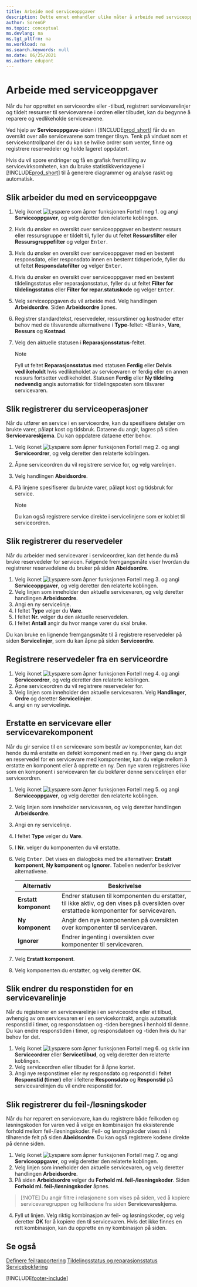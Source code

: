 ```yaml
---
title: Arbeide med serviceoppgaver
description: Dette emnet omhandler ulike måter å arbeide med serviceoppgaver på. Siden Serviceoppgave gir en oversikt over alle servicevarene som trenger tilsyn.
author: SorenGP
ms.topic: conceptual
ms.devlang: na
ms.tgt_pltfrm: na
ms.workload: na
ms.search.keywords: null
ms.date: 06/25/2021
ms.author: edupont
---
```

# Arbeide med serviceoppgaver
Når du har opprettet en serviceordre eller -tilbud, registrert servicevarelinjer og tildelt ressurser til servicevarene i ordren eller tilbudet, kan du begynne å reparere og vedlikeholde servicevarene.  

Ved hjelp av **Serviceoppgave**-siden i [!INCLUDE[prod_short](includes/prod_short.md)] får du en oversikt over alle servicevarene som trenger tilsyn. Tenk på vinduet som et servicekontrollpanel der du kan se hvilke ordrer som venter, finne og registrere reservedeler og holde lageret oppdatert.  

Hvis du vil spore endringer og få en grafisk fremstilling av servicevirksomheten, kan du bruke statistikkverktøyene i [!INCLUDE[prod_short](includes/prod_short.md)] til å generere diagrammer og analyse raskt og automatisk.  

## Slik arbeider du med en serviceoppgave  
1. Velg ikonet ![Lyspære som åpner funksjonen Fortell meg 1.](media/ui-search/search_small.png "Fortell hva du vil gjøre") og angi **Serviceoppgaver**, og velg deretter den relaterte koblingen.
2. Hvis du ønsker en oversikt over serviceoppgaver en bestemt ressurs eller ressursgruppe er tildelt til, fyller du ut feltet **Ressursfilter** eller **Ressursgruppefilter** og velger <kbd>Enter</kbd>.  
3. Hvis du ønsker en oversikt over serviceoppgaver med en bestemt responsdato, eller responsdato innen en bestemt tidsperiode, fyller du ut feltet **Responsdatofilter** og velger <kbd>Enter</kbd>.  
4. Hvis du ønsker en oversikt over serviceoppgaver med en bestemt tildelingsstatus eller reparasjonsstatus, fyller du ut feltet **Filter for tildelingsstatus** eller **Filter for repar.statuskode** og velger <kbd>Enter</kbd>.  
5. Velg serviceoppgaven du vil arbeide med. Velg handlingen **Arbeidsordre**. Siden **Arbeidsordre** åpnes.  
6. Registrer standardtekst, reservedeler, ressurstimer og kostnader etter behov med de tilsvarende alternativene i **Type**-feltet: \<Blank\>, **Vare**, **Ressurs** og **Kostnad**.  
7. Velg den aktuelle statusen i **Reparasjonsstatus**-feltet.  

   > [!NOTE]  
   >  Fyll ut feltet **Reparasjonsstatus** med statusen **Ferdig** eller **Delvis vedlikeholdt** hvis vedlikeholdet av servicevaren er ferdig eller en annen ressurs fortsetter vedlikeholdet. Statusen **Ferdig** eller **Ny tildeling nødvendig** angis automatisk for tildelingsposten som tilsvarer servicevaren.  

## Slik registrerer du serviceoperasjoner  
Når du utfører en service i en serviceordre, kan du spesifisere detaljer om brukte varer, påløpt kost og tidsbruk. Dataene du angir, lagres på siden **Servicevareskjema**. Du kan oppdatere dataene etter behov.

1. Velg ikonet ![Lyspære som åpner funksjonen Fortell meg 2.](media/ui-search/search_small.png "Fortell hva du vil gjøre") og angi **Serviceordrer**, og velg deretter den relaterte koblingen.  
2. Åpne serviceordren du vil registrere service for, og velg varelinjen.  
3. Velg handlingen **Abeidsordre**.  
4. På linjene spesifiserer du brukte varer, påløpt kost og tidsbruk for service.  

   > [!NOTE]  
   >  Du kan også registrere service direkte i servicelinjene som er koblet til serviceordren.  

## Slik registrerer du reservedeler  
Når du arbeider med servicevarer i serviceordrer, kan det hende du må bruke reservedeler for servicen. Følgende fremgangsmåte viser hvordan du registrerer reservedelene du bruker på siden **Abeidsordre**.  

1. Velg ikonet ![Lyspære som åpner funksjonen Fortell meg 3.](media/ui-search/search_small.png "Fortell hva du vil gjøre") og angi **Serviceoppgaver**, og velg deretter den relaterte koblingen.
2. Velg linjen som inneholder den aktuelle servicevaren, og velg deretter handlingen **Arbeidsordre**.  
3. Angi en ny servicelinje.  
4. I feltet **Type** velger du **Vare**.  
5. I feltet **Nr.** velger du den aktuelle reservedelen.  
6. I feltet **Antall** angir du hvor mange varer du skal bruke.  

 Du kan bruke en lignende fremgangsmåte til å registrere reservedeler på siden **Servicelinjer**, som du kan åpne på siden **Serviceordre**.  

## Registrere reservedeler fra en serviceordre  
1. Velg ikonet ![Lyspære som åpner funksjonen Fortell meg 4.](media/ui-search/search_small.png "Fortell hva du vil gjøre") og angi **Serviceordrer**, og velg deretter den relaterte koblingen.  
2. Åpne serviceordren du vil registrere reservedeler for.  
3. Velg linjen som inneholder den aktuelle servicevaren. Velg **Handlinger**, **Ordre** og deretter **Servicelinjer**.  
4. angi en ny servicelinje.  

## Erstatte en servicevare eller servicevarekomponent  
Når du gir service til en servicevare som består av komponenter, kan det hende du må erstatte en defekt komponent med en ny. Hver gang du angir en reservedel for en servicevare med komponenter, kan du velge mellom å erstatte en komponent eller å opprette en ny. Den nye varen registreres ikke som en komponent i servicevaren før du bokfører denne servicelinjen eller serviceordren.

1. Velg ikonet ![Lyspære som åpner funksjonen Fortell meg 5.](media/ui-search/search_small.png "Fortell hva du vil gjøre") og angi **Serviceoppgaver**, og velg deretter den relaterte koblingen.
2. Velg linjen som inneholder servicevaren, og velg deretter handlingen **Arbeidsordre**.  
3. Angi en ny servicelinje.  
4. I feltet **Type** velger du **Vare**.  
5. I **Nr.** velger du komponenten du vil erstatte.  
6. Velg <kbd>Enter</kbd>. Det vises en dialogboks med tre alternativer: **Erstatt komponent**, **Ny komponent** og **Ignorer**. Tabellen nedenfor beskriver alternativene.  

    |Alternativ | Beskrivelse|  
    |----------------------------------|---------------------------------------|  
    |**Erstatt komponent**|Endrer statusen til komponenten du erstatter, til ikke aktiv, og den vises på oversikten over erstattede komponenter for servicevaren.|  
    |**Ny komponent**|Angir den nye komponenten på oversikten over komponenter til servicevaren.|  
    |**Ignorer**|Endrer ingenting i oversikten over komponenter til servicevaren.|  

7. Velg **Erstatt komponent**.  
8. Velg komponenten du erstatter, og velg deretter **OK**.  

## Slik endrer du responstiden for en servicevarelinje  
Når du registrerer en servicevarelinje i en serviceordre eller et tilbud, avhengig av om servicevaren er i en servicekontrakt, angis automatisk responstid i timer, og responsdatoen og -tiden beregnes i henhold til denne. Du kan endre responstiden i timer, og responsdatoen og -tiden hvis du har behov for det.  

1. Velg ikonet ![Lyspære som åpner funksjonen Fortell meg 6.](media/ui-search/search_small.png "Fortell hva du vil gjøre") og skriv inn **Serviceordrer** eller **Servicetilbud**, og velg deretter den relaterte koblingen.  
2. Velg serviceordren eller tilbudet for å åpne kortet.  
3. Angi nye responstimer eller ny responsdato og responstid i feltet **Responstid (timer)** eller i feltene **Responsdato** og **Responstid** på servicevarelinjen du vil endre responstid for.  

## Slik registrerer du feil-/løsningskoder  
Når du har reparert en servicevare, kan du registrere både feilkoden og løsningskoden for varen ved å velge en kombinasjon fra eksisterende forhold mellom feil-/løsningskoder. Feil- og løsningskoder vises nå i tilhørende felt på siden **Abeidsordre**. Du kan også registrere kodene direkte på denne siden.  

1. Velg ikonet ![Lyspære som åpner funksjonen Fortell meg 7.](media/ui-search/search_small.png "Fortell hva du vil gjøre") og angi **Serviceoppgaver**, og velg deretter den relaterte koblingen.
2. Velg linjen som inneholder den aktuelle servicevaren, og velg deretter handlingen **Arbeidsordre**.  
3. På siden **Arbeidsordre** velger du **Forhold ml. feil-/løsningskoder**. Siden **Forhold ml. feil-/løsningskoder** åpnes.  

  >  [!NOTE]
  >  Du angir filtre i relasjonene som vises på siden, ved å kopiere servicevaregruppen og feilkodene fra siden **Servicevareskjema**.  

4. Fyll ut linjen. Velg riktig kombinasjon av feil- og løsningskoder, og velg deretter **OK** for å kopiere den til servicevaren. Hvis det ikke finnes en rett kombinasjon, kan du opprette en ny kombinasjon på siden.  

## Se også  
[Definere feilrapportering](service-how-setup-fault-reporting.md)
[Tildelingsstatus og reparasjonsstatus](service-allocation-status-and-repair-status.md)  
[Servicebokføring](service-service-posting.md)  


[!INCLUDE[footer-include](includes/footer-banner.md)]